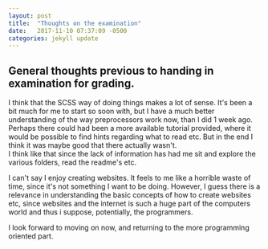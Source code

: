 ```yaml
---
layout: post
title:  "Thoughts on the examination"
date:   2017-11-10 07:37:09 -0500
categories: jekyll update
---
```


## General thoughts previous to handing in examination for grading.

I think that the SCSS way of doing things makes a lot of sense. It's been a bit much for me to start so soon with, but I have a much better understanding of the way preprocessors work now, than I did 1 week ago.  
Perhaps there could had been a more available tutorial provided, where it would be possible to find hints regarding what to read etc. But in the end I think it was maybe good that there actually wasn't.  
I think like that since the lack of information has had me sit and explore the various folders, read the readme's etc.

I can't say I enjoy creating websites. It feels to me like a horrible waste of time, since it's not something I want to be doing. However, I guess there is a relevance in understanding the basic concepts of how to create websites etc, since websites and the internet is such a huge part of the computers world and thus i suppose, potentially, the programmers.

I look forward to moving on now, and returning to the more programming oriented part.  
